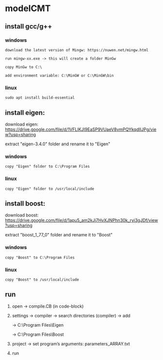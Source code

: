 # modelCMT

## install gcc/g++

  ### windows
  
    download the latest version of Mingw: https://nuwen.net/mingw.html
  
    run mingw-xx.exe -> this will create a folder MinGw
      
    copy MinGw to C:\
       
    add environment variable: C:\MinGW or C:\MinGW\bin

  ### linux
  
    sudo apt install build-essential

## install eigen:
download eigen: https://drive.google.com/file/d/1VFLlKJI9EaSP9VUaeV8vmPQYkqdIIJPg/view?usp=sharing
  
  extract "eigen-3.4.0" folder and rename it to "Eigen"
  
  ### windows
  
    copy "Eigen" folder to C:\Program Files 
  
  ### linux 
  
    copy "Eigen" folder to /usr/local/include

## install boost:
download boost: https://drive.google.com/file/d/1apu5_am2kJj7HvXJNPhn30k_ryi3gJDf/view?usp=sharing

  extract "boost_1_77_0" folder and rename it to "Boost"
  
  ### windows
  
    copy "Boost" to C:\Program Files 
  
  ### linux 
  
    copy "Boost" to /usr/local/include
    
## run 

  1. open -> compile.CB (in code-block)
  
  2. settings -> compiler -> search directories (compiler) -> add 

      -> C:\Program Files\Eigen
  
      -> C:\Program Files\Boost

  3. project -> set program’s arguments: parameters_ARRAY.txt
  
  4. run 
